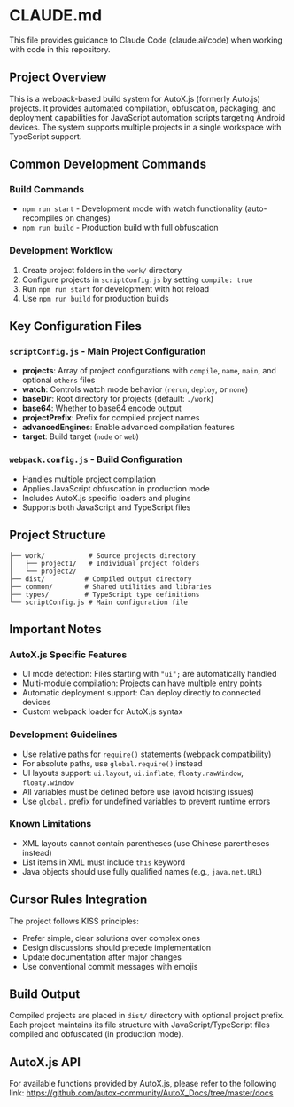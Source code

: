 # CLAUDE.md

This file provides guidance to Claude Code (claude.ai/code) when working with code in this repository.

## Project Overview

This is a webpack-based build system for AutoX.js (formerly Auto.js) projects. It provides automated compilation, obfuscation, packaging, and deployment capabilities for JavaScript automation scripts targeting Android devices. The system supports multiple projects in a single workspace with TypeScript support.

## Common Development Commands

### Build Commands
- `npm run start` - Development mode with watch functionality (auto-recompiles on changes)
- `npm run build` - Production build with full obfuscation

### Development Workflow
1. Create project folders in the `work/` directory
2. Configure projects in `scriptConfig.js` by setting `compile: true`
3. Run `npm run start` for development with hot reload
4. Use `npm run build` for production builds

## Key Configuration Files

### `scriptConfig.js` - Main Project Configuration
- **projects**: Array of project configurations with `compile`, `name`, `main`, and optional `others` files
- **watch**: Controls watch mode behavior (`rerun`, `deploy`, or `none`)
- **baseDir**: Root directory for projects (default: `./work`)
- **base64**: Whether to base64 encode output
- **projectPrefix**: Prefix for compiled project names
- **advancedEngines**: Enable advanced compilation features
- **target**: Build target (`node` or `web`)

### `webpack.config.js` - Build Configuration
- Handles multiple project compilation
- Applies JavaScript obfuscation in production mode
- Includes AutoX.js specific loaders and plugins
- Supports both JavaScript and TypeScript files

## Project Structure

```
├── work/           # Source projects directory
│   ├── project1/   # Individual project folders
│   └── project2/
├── dist/          # Compiled output directory
├── common/        # Shared utilities and libraries
├── types/         # TypeScript type definitions
└── scriptConfig.js # Main configuration file
```

## Important Notes

### AutoX.js Specific Features
- UI mode detection: Files starting with `"ui";` are automatically handled
- Multi-module compilation: Projects can have multiple entry points
- Automatic deployment support: Can deploy directly to connected devices
- Custom webpack loader for AutoX.js syntax

### Development Guidelines
- Use relative paths for `require()` statements (webpack compatibility)
- For absolute paths, use `global.require()` instead
- UI layouts support: `ui.layout`, `ui.inflate`, `floaty.rawWindow`, `floaty.window`
- All variables must be defined before use (avoid hoisting issues)
- Use `global.` prefix for undefined variables to prevent runtime errors

### Known Limitations
- XML layouts cannot contain parentheses (use Chinese parentheses instead)
- List items in XML must include `this` keyword
- Java objects should use fully qualified names (e.g., `java.net.URL`)

## Cursor Rules Integration

The project follows KISS principles:
- Prefer simple, clear solutions over complex ones
- Design discussions should precede implementation
- Update documentation after major changes
- Use conventional commit messages with emojis

## Build Output

Compiled projects are placed in `dist/` directory with optional project prefix. Each project maintains its file structure with JavaScript/TypeScript files compiled and obfuscated (in production mode).

## AutoX.js API
For available functions provided by AutoX.js, please refer to the following link:
https://github.com/autox-community/AutoX_Docs/tree/master/docs